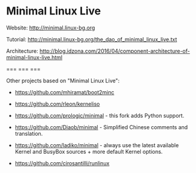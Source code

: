 Minimal Linux Live
=======

Website:  http://minimal.linux-bg.org

Tutorial: http://minimal.linux-bg.org/the_dao_of_minimal_linux_live.txt

Architecture: http://blog.idzona.com/2016/04/component-architecture-of-minimal-linux-live.html

===   ===   ===

Other projects based on "Minimal Linux Live":

* https://github.com/mhiramat/boot2minc

* https://github.com/rleon/kerneliso

* https://github.com/prologic/minimal - this fork adds Python support.

* https://github.com/Diaob/minimal - Simplified Chinese comments and translation.

* https://github.com/ladiko/minimal - always use the latest available Kernel and BusyBox sources + more default Kernel options.

* https://github.com/cirosantilli/runlinux
